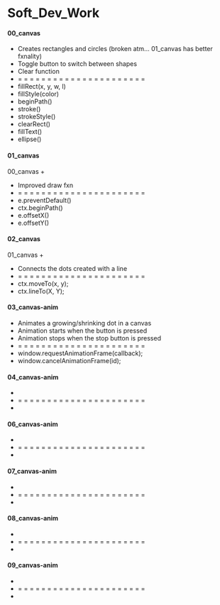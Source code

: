 # Soft_Dev_Work

#### 00_canvas
* Creates rectangles and circles (broken atm... 01_canvas has better fxnality)
* Toggle button to switch between shapes
* Clear function
* = = = = = = = = = = = = = = = = = = = = = = 
* fillRect(x, y, w, l)
* fillStyle(color)
* beginPath()
* stroke()
* strokeStyle()
* clearRect()
* fillText()
* ellipse()

#### 01_canvas
00_canvas + 
* Improved draw fxn
* = = = = = = = = = = = = = = = = = = = = = = 
* e.preventDefault()
* ctx.beginPath()
* e.offsetX()
* e.offsetY()

#### 02_canvas
01_canvas + 
* Connects the dots created with a line
* = = = = = = = = = = = = = = = = = = = = = = 
* ctx.moveTo(x, y);
* ctx.lineTo(X, Y);

#### 03_canvas-anim
* Animates a growing/shrinking dot in a canvas
* Animation starts when the button is pressed
* Animation stops when the stop button is pressed
* = = = = = = = = = = = = = = = = = = = = = = 
* window.requestAnimationFrame(callback);
* window.cancelAnimationFrame(id);

#### 04_canvas-anim
* 
* = = = = = = = = = = = = = = = = = = = = = = 
* 

#### 06_canvas-anim
* 
* = = = = = = = = = = = = = = = = = = = = = = 
* 

#### 07_canvas-anim
* 
* = = = = = = = = = = = = = = = = = = = = = = 
* 
#### 08_canvas-anim
* 
* = = = = = = = = = = = = = = = = = = = = = = 
* 

#### 09_canvas-anim
* 
* = = = = = = = = = = = = = = = = = = = = = = 
* 
